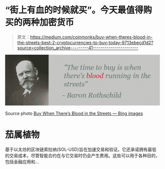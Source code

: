 # “街上有血的时候就买”。今天最值得购买的两种加密货币

> 原文：<https://medium.com/coinmonks/buy-when-theres-blood-in-the-streets-best-2-cryptocurrencies-to-buy-today-9713ebecd1d2?source=collection_archive---------41----------------------->

![](img/03f9c986b0977fdfb73ccd2b39639cb3.png)

Source photo [Buy When There’s Blood in the Streets — Bing images](https://www.bing.com/images/search?view=detailV2&ccid=dT3NpHdH&id=E77C4B3B200CEF96D18BFA94B38297C5AE87C6A8&thid=OIP.dT3NpHdHxBVTm6Dc4Is-2QHaDG&mediaurl=https%3a%2f%2fwww.positive.co.uk%2fassets%2fUploads%2f_resampled%2fResizedImageWzYwMCwyNTFd%2fBlood-IN-Streets.jpg&cdnurl=https%3a%2f%2fth.bing.com%2fth%2fid%2fR.753dcda47747c415539ba0dce08b3ed9%3frik%3dqMaHrsWXgrOU%252bg%26pid%3dImgRaw%26r%3d0%26sres%3d1%26sresct%3d1%26srh%3d544%26srw%3d1300&exph=251&expw=600&q=Buy+When+There%27s+Blood+in+the+Streets&simid=607989935771959972&FORM=IRPRST&ck=003A889FDCAAC8366DB381FBE6C90FF5&selectedIndex=3&ajaxhist=0&ajaxserp=0)

# 茄属植物

基于以太坊的区块链索拉纳(SOL-USD)旨在加速交易和验证。它还承诺拥有最低的交易成本，尽管智能合约在与它交易时仍会产生费用。这些可以用于各种目的，包括金融应用和…